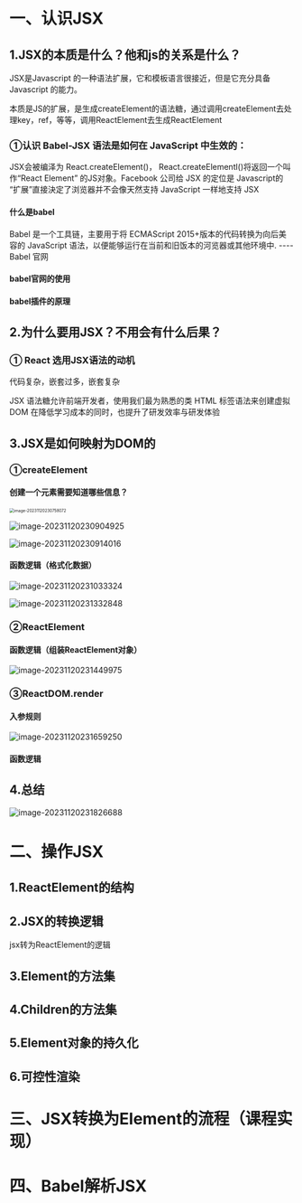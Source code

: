 # 一、认识JSX
## 1.JSX的本质是什么？他和js的关系是什么？
JSX是Javascript 的一种语法扩展，它和模板语言很接近，但是它充分具备Javascript 的能力。

本质是JS的扩展，是生成createElement的语法糖，通过调用createElement去处理key，ref，等等，调用ReactElement去生成ReactElement

### ①认识 Babel-JSX 语法是如何在 JavaScript 中生效的：

JSX会被编泽为 React.createElement()， React.createElementl()将返回一个叫作“React Element” 的JS对象。Facebook 公司给 JSX 的定位是 Javascript的 “扩展”直接決定了浏览器并不会像天然支持 JavaScript 一样地支持 JSX

#### 什么是babel

Babel 是一个工具链，主要用于将 ECMAScript 2015+版本的代码转换为向后美容的 JavaScript 语法，以便能够运行在当前和旧饭本的河览器或其他环境中. ----Babel 官网

#### babel官网的使用

#### babel插件的原理

## 2.为什么要用JSX？不用会有什么后果？

### ① React 选用JSX语法的动机

代码复杂，嵌套过多，嵌套复杂

JSX 语法糖允许前端开发者，使用我们最为熟悉的类 HTML 标签语法来创建虚拟 DOM 在降低学习成本的同时，也提升了研发效率与研发体验



## 3.JSX是如何映射为DOM的

### ①createElement

#### 创建一个元素需要知道哪些信息？

<img src="./assets/image-20231120230758072.png" alt="image-20231120230758072" style="zoom:50%;" />

![image-20231120230904925](./assets/image-20231120230904925.png)

![image-20231120230914016](./assets/image-20231120230914016.png)

#### 函数逻辑（格式化数据）

![image-20231120231033324](./assets/image-20231120231033324.png)

![image-20231120231332848](./assets/image-20231120231332848.png)

### ②ReactElement

#### 函数逻辑（组装ReactElement对象）

![image-20231120231449975](./assets/image-20231120231449975.png)

### ③ReactDOM.render

#### 入参规则

![image-20231120231659250](./assets/image-20231120231659250.png)

#### 函数逻辑

## 4.总结

![image-20231120231826688](./assets/image-20231120231826688.png)



# 二、操作JSX

## 1.ReactElement的结构

## 2.JSX的转换逻辑

jsx转为ReactElement的逻辑

## 3.Element的方法集

## 4.Children的方法集

## 5.Element对象的持久化

## 6.可控性渲染



# 三、JSX转换为Element的流程（课程实现）



# 四、Babel解析JSX